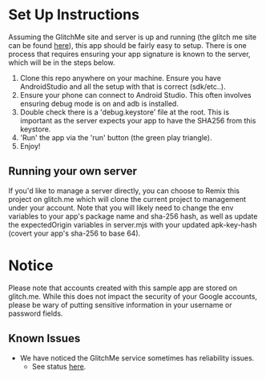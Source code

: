 # Set Up Instructions
Assuming the GlitchMe site and server is up and running (the glitch me site can
be found [here](https://glitch.com/edit/#!/alder-sunny-bicycle)), this app should
be fairly easy to setup. There is one process that requires ensuring your app
signature is known to the server, which will be in the steps below.

1. Clone this repo anywhere on your machine. Ensure you have AndroidStudio and
   all the setup with that is correct (sdk/etc..).
2. Ensure your phone can connect to Android Studio. This often involves ensuring
   debug mode is on and adb is installed.
3. Double check there is a 'debug.keystore' file at the root. This is important
as the server expects your app to have the SHA256 from this keystore.
4. 'Run' the app via the 'run' button (the green play triangle).
5. Enjoy!

## Running your own server
If you'd like to manage a server directly, you can choose to Remix this project on glitch.me which
will clone the current project to management under your account. Note that you will likely need to
change the env variables to your app's package name and sha-256 hash, as well as update the 
expectedOrigin variables in server.mjs with your updated apk-key-hash (covert your app's sha-256 to
base 64).

# Notice
Please note that accounts created with this sample app are stored on glitch.me. While this does not
impact the security of your Google accounts, please be wary of putting sensitive information in your
username or password fields.

## Known Issues
- We have noticed the GlitchMe service sometimes has reliability issues.
  - See status [here](https://status.glitch.com/).